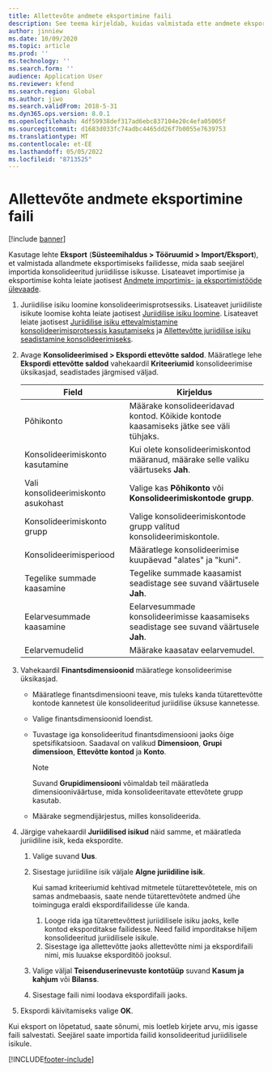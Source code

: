 ```yaml
---
title: Allettevõte andmete eksportimine faili
description: See teema kirjeldab, kuidas valmistada ette andmete eksportimist versioonist Microsoft Dynamics 365 Finance ja seejärel importida see konsolideeritud juriidilisele isikule.
author: jinniew
ms.date: 10/09/2020
ms.topic: article
ms.prod: ''
ms.technology: ''
ms.search.form: ''
audience: Application User
ms.reviewer: kfend
ms.search.region: Global
ms.author: jiwo
ms.search.validFrom: 2018-5-31
ms.dyn365.ops.version: 8.0.1
ms.openlocfilehash: 4df59938def317ad6ebc837104e20c4efa05005f
ms.sourcegitcommit: d1683d033fc74adbc4465dd26f7b0055e7639753
ms.translationtype: MT
ms.contentlocale: et-EE
ms.lasthandoff: 05/05/2022
ms.locfileid: "8713525"
---
```

# <a name="export-subsidiary-data-to-files"></a>Allettevõte andmete eksportimine faili

[!include [banner](../includes/banner.md)]

Kasutage lehte **Eksport** (**Süsteemihaldus \> Tööruumid \> Import/Eksport**), et valmistada allandmete eksportimiseks failidesse, mida saab seejärel importida konsolideeritud juriidilisse isikusse. Lisateavet importimise ja eksportimise kohta leiate jaotisest [Andmete importimis- ja eksportimistööde ülevaade](../../fin-ops-core/dev-itpro/data-entities/data-import-export-job.md).

1. Juriidilise isiku loomine konsolideerimisprotsessiks. Lisateavet juriidiliste isikute loomise kohta leiate jaotisest [Juriidilise isiku loomine](../../fin-ops-core/fin-ops/organization-administration/tasks/create-legal-entity.md). Lisateavet leiate jaotisest [Juriidilise isiku ettevalmistamine konsolideerimisprotsessis kasutamiseks](prepare-company-for-consolidation.md) ja [Allettevõtte juriidilise isiku seadistamine konsolideerimiseks](set-up-subsidiary-company-for-consolidation.md). 

2. Avage **Konsolideerimised \> Ekspordi ettevõtte saldod**. Määratlege lehe **Ekspordi ettevõtte saldod** vahekaardil **Kriteeriumid** konsolideerimise üksikasjad, seadistades järgmised väljad.

    | Field                             | Kirjeldus |
    |-----------------------------------|-------|
    | Põhikonto                      | Määrake konsolideeridavad kontod. Kõikide kontode kaasamiseks jätke see väli tühjaks. |
    | Konsolideerimiskonto kasutamine         | Kui olete konsolideerimiskontod määranud, määrake selle valiku väärtuseks **Jah**. |
    | Vali konsolideerimiskonto asukohast | Valige kas **Põhikonto** või **Konsolideerimiskontode grupp**. |
    | Konsolideerimiskonto grupp       | Valige konsolideerimiskontode grupp valitud konsolideerimiskontole. |
    | Konsolideerimisperiood              | Määratlege konsolideerimise kuupäevad "alates" ja "kuni". |
    | Tegelike summade kaasamine            | Tegelike summade kaasamist seadistage see suvand väärtusele **Jah**. |
    | Eelarvesummade kaasamine            | Eelarvesummade konsolideerimisse kaasamiseks seadistage see suvand väärtusele **Jah**. |
    | Eelarvemudelid                     | Määrake kaasatav eelarvemudel. |

3. Vahekaardil **Finantsdimensioonid** määratlege konsolideerimise üksikasjad.

    - Määratlege finantsdimensiooni teave, mis tuleks kanda tütarettevõtte kontode kannetest üle konsolideeritud juriidilise üksuse kannetesse.
    - Valige finantsdimensioonid loendist.
    - Tuvastage iga konsolideeritud finantsdimensiooni jaoks õige spetsifikatsioon. Saadaval on valikud **Dimensioon**, **Grupi dimensioon**, **Ettevõtte kontod** ja **Konto**.

        > [!NOTE]
        > Suvand **Grupidimensiooni** võimaldab teil määratleda dimensiooniväärtuse, mida konsolideeritavate ettevõtete grupp kasutab.

    - Määrake segmendijärjestus, milles konsolideerida.

4. Järgige vahekaardil **Juriidilised isikud** näid samme, et määratleda juriidiline isik, keda ekspordite.

    1. Valige suvand **Uus**.
    2. Sisestage juriidiline isik väljale **Algne juriidiline isik**.

        Kui samad kriteeriumid kehtivad mitmetele tütarettevõtetele, mis on samas andmebaasis, saate nende tütarettevõtete andmed ühe toiminguga eraldi ekspordifailidesse üle kanda.

        1. Looge rida iga tütarettevõttest juriidilisele isiku jaoks, kelle kontod eksporditakse failidesse. Need failid imporditakse hiljem konsolideeritud juriidilisele isikule.
        2. Sisestage iga allettevõtte jaoks allettevõtte nimi ja ekspordifaili nimi, mis luuakse eksporditöö jooksul.

    3. Valige väljal **Teisenduserinevuste kontotüüp** suvand **Kasum ja kahjum** või **Bilanss**.
    4. Sisestage faili nimi loodava ekspordifaili jaoks.

5. Ekspordi käivitamiseks valige **OK**.

Kui eksport on lõpetatud, saate sõnumi, mis loetleb kirjete arvu, mis igasse faili salvestati. Seejärel saate importida failid konsolideeritud juriidilisele isikule.


[!INCLUDE[footer-include](../../includes/footer-banner.md)]
